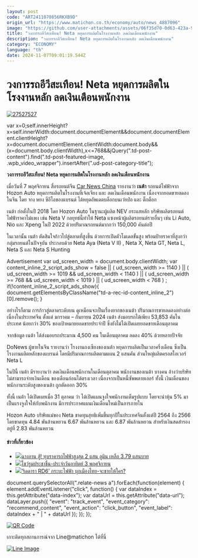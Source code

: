 ```yaml
---
layout: post
code: "ART2411070856RKXB9D"
origin_url: "https://www.matichon.co.th/economy/auto/news_4887096"
image: "https://github.com/user-attachments/assets/06f35d70-0d63-423a-9cd6-d35f94c97a9b"
title: "วงการรถอีวีสะเทือน! Neta หยุดการผลิตในโรงงานหลัก ลดเงินเดือนพนักงาน"
description: "วงการรถอีวีสะเทือน! Neta หยุดการผลิตในโรงงานหลัก ลดเงินเดือนพนักงาน"
category: "ECONOMY"
language: "th"
date: 2024-11-07T09:01:19.544Z
---
```


# วงการรถอีวีสะเทือน! Neta หยุดการผลิตในโรงงานหลัก ลดเงินเดือนพนักงาน

[![](https://www.matichon.co.th/wp-content/uploads/2024/11/27527527.jpg "27527527")](https://www.matichon.co.th/wp-content/uploads/2024/11/27527527.jpg)

var x=0;self.innerHeight?x=self.innerWidth:document.documentElement&&document.documentElement.clientHeight?x=document.documentElement.clientWidth:document.body&&(x=document.body.clientWidth),x<=768&&jQuery(".td-post-content").find(".td-post-featured-image, .wpb\_video\_wrapper").insertAfter(".ud-post-category-title");

**วงการรถอีวีสะเทือน! Neta หยุดการผลิตในโรงงานหลัก ลดเงินเดือนพนักงาน**

เมื่อวันที่ 7 พฤศจิกายน สื่อรถยนต์จีน [Car News China](https://carnewschina.com/2024/11/06/chinese-automaker-neta-reportedly-halts-production-and-cuts-salaries/) รายงานว่า **เนต้า** รถยนต์ไฟฟ้าจาก Hozon Auto หยุดการผลิตในโรงงานที่เจ้อเจียง และ ลดเงินเดือนพนักงาน เนื่องจากยอดขายลดลงในจีน โดย จาง หยง ซีอีโอของแบรนด์ ได้หยุดอัพเดตบล็อกบนเว่ยป๋อ และ ติ๊กต็อก

เนต้า ก่อตั้งในปี 2018 โดย Hozon Auto ในฐานะผู้ผลิต NEV กระแสหลัก บริษัทผลิตรถยนต์ไฟฟ้าราคาไม่แพง เช่น Neta V กลยุทธ์นี้ทำให้ Neta แซงหน้าผู้ผลิตรถยนต์รายอื่นๆ เช่น Li Auto, Nio และ Xpeng ในปี 2022 ด้วยปริมาณรถยนต์มากกว่า 150,000 คันต่อปี

ในเวลานั้น เนต้า ตัดสินใจก้าวไปสู่ตลาดที่สูงขึ้น ด้วยการเปิดตัวโมเดลขั้นสูง พร้อมป้ายราคาที่สูงกว่ากลุ่มรถยนต์ในปัจจุบัน ประกอบด้วย Neta Aya (Neta V II) , Neta X, Neta GT, Neta L, Neta S และ Neta S Hunting

Advertisement var ud\_screen\_width = document.body.clientWidth; var content\_inline\_2\_script\_ads\_show = false || ( ud\_screen\_width >= 1140 ) || ( ud\_screen\_width >= 1019 && ud\_screen\_width < 1140 ) || ( ud\_screen\_width >= 768 && ud\_screen\_width < 1019 ) || ( ud\_screen\_width < 768 ) ; if(!content\_inline\_2\_script\_ads\_show){ document.getElementsByClassName("td-a-rec-id-content\_inline\_2")\[0\].remove(); }

อย่างไรก็ตาม การก้าวสู่ตลาดระดับบน ดูเหมือนจะเป็นเรื่องยากของเนต้า ปริมาณการขายลดลงอย่างต่อเนื่องในประเทศจีน ตั้งแต่ มกราคม – กันยายน 2024 เนต้า ส่งมอบรถได้เพียง 53,853 คันในประเทศ น้อยกว่า 30% ของเป้าหมายยอดขายประจำปี ซึ่งยังไม่ได้เปิดเผยยอดขายเดือนตุลาคม

จากข้อมูล เนต้า ได้ส่งมอบรถประมาณ 4,500 คน ในเดือนตุลาคม ลดลง 40% ด้วยหลายปัจจัย

DoNews ผู้ขายในจีน รายงานว่า โรงงานถงเซียงของเนต้า หยุดการผลิตเป็นเวลาครึ่งเดือน ซึ่งเป็นโรงงานผลิตหลักของแบรนด์ โดยมีปริมาณการผลิตตามแผน 2 แสนคัน ส่วนใหญ่ผลิตครอสโอเวอร์ Neta L

ในปีนี้ เนต้า มีรายงานว่า ลดเงินเดือนพนักงานในเดือนตุลาคม พนักงานของเนต้า บางคน อ้างว่าบริษัทไม่สามารถจ่ายเงินเดือน ของเดือนก่อนได้ตรงเวลา เนื่องจากเป็นหนี้ซัพพลายเออร์ ทั้งนี้ เงินเดือนของพนักงานระดับสูงของเนต้า ถูกตัดออก 30%

ทั้งนี้ เนต้า ได้เปิดเผยเมื่อ 31 ตุลาคม ว่า ได้เปิดแผนจูงใจพนักงานเต็มรูปแบบ โดยจะนำหุ้น 5% มาเป็นแรงจูงใจให้กับพนักงาน มีการประกาศแผนเงินเดือนใหม่เป็นการภายใน

Hozon Auto บริษัทแม่ของ Neta ขาดทุนสุทธิเพิ่มขึ้นทุกปีในประเทศจีนตั้งแต่ปี 2564 ถึง 2566 โดยขาดทุน 4.84 พันล้านหยวน 6.67 พันล้านหยวน และ 6.87 พันล้านหยวน สำหรับเงินสดสำรองอยู่ที่ 2.83 พันล้านหยวน

#### ข่าวที่เกี่ยวข้อง

*   [![](https://www.matichon.co.th/wp-content/uploads/2024/11/lumin000.jpg)ฉางอาน สู้! ทุบราคารถไฟฟ้าสูงสุด 2 แสน ลูมิน เหลือ 3.79 แสนบาท](https://www.matichon.co.th/economy/auto/news_4886696)
*   [![](https://www.matichon.co.th/wp-content/uploads/2024/10/showroom-01-Online.jpg)โชว์รูมประชาชื่น-ประจำวันอาทิตย์ 3 พฤศจิกายน](https://www.matichon.co.th/economy/news_4875826)
*   [![](https://www.matichon.co.th/wp-content/uploads/2024/10/3-Online.jpg)‘ริดดารา RD6’ กระบะไฟฟ้า บุกเมืองไทย-จะขายให้ใคร?](https://www.matichon.co.th/economy/auto/news_4875840)

document.querySelectorAll(".relate-news a").forEach(function(element) { element.addEventListener("click", function() { var dataIndex = this.getAttribute("data-index"); var dataUrl = this.getAttribute("data-url"); dataLayer.push({ "event": "track\_event", "event\_category": "recommend\_content", "event\_action": "click\_button", "event\_label": dataIndex + " | " + dataUrl }); }); });

[![QR Code](https://www.matichon.co.th/wp-content/uploads/2023/07/wob1371z.jpg)](https://lin.ee/ht0nDxX)

เกาะติดทุกสถานการณ์จาก Line@matichon ได้ที่นี่

[![Line Image](https://www.matichon.co.th/wp-content/uploads/2023/07/th.png)](https://lin.ee/ht0nDxX)